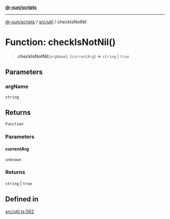 [**@-xun/scripts**](../../../README.md)

***

[@-xun/scripts](../../../README.md) / [src/util](../README.md) / checkIsNotNil

# Function: checkIsNotNil()

> **checkIsNotNil**(`argName`): (`currentArg`) => `string` \| `true`

## Parameters

### argName

`string`

## Returns

`Function`

### Parameters

#### currentArg

`unknown`

### Returns

`string` \| `true`

## Defined in

[src/util.ts:562](https://github.com/Xunnamius/xscripts/blob/f7b55e778c8646134a23d934fd2791d564a72b57/src/util.ts#L562)
